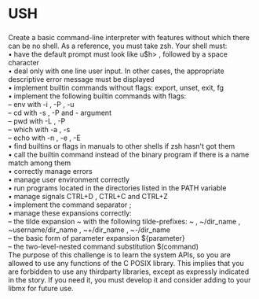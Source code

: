 # USH
###
Create a basic command-line interpreter with features without which there can be no shell. As a reference, you must take zsh. Your shell must: <br>
• have the default prompt must look like u$h> , followed by a space character <br>
• deal only with one line user input. In other cases, the appropriate descriptive error message must be displayed <br>
• implement builtin commands without flags: export, unset, exit, fg <br>
• implement the following builtin commands with flags: <br>
  – env with -i , -P , -u <br>
  – cd with -s , -P and - argument <br>
  – pwd with -L , -P <br>
  – which with -a , -s <br>
  – echo with -n , -e , -E <br>
• find builtins or flags in manuals to other shells if zsh hasn't got them <br>
• call the builtin command instead of the binary program if there is a name match among them <br>
• correctly manage errors <br>
• manage user environment correctly <br>
• run programs located in the directories listed in the PATH variable <br>
• manage signals CTRL+D , CTRL+C and CTRL+Z <br>
• implement the command separator ; <br>
• manage these expansions correctly: <br>
  – the tilde expansion ~ with the following tilde-prefixes: ~ , ~/dir_name , ~username/dir_name , ~+/dir_name , ~-/dir_name <br>
  – the basic form of parameter expansion ${parameter} <br>
  – the two-level-nested command substitution $(command) <br>
The purpose of this challenge is to learn the system APIs, so you are allowed to use any functions of the C POSIX library. This implies that you are forbidden to use any thirdparty libraries, except as expressly indicated in the story. If you need it, you must develop it and consider adding to your libmx for future use.
